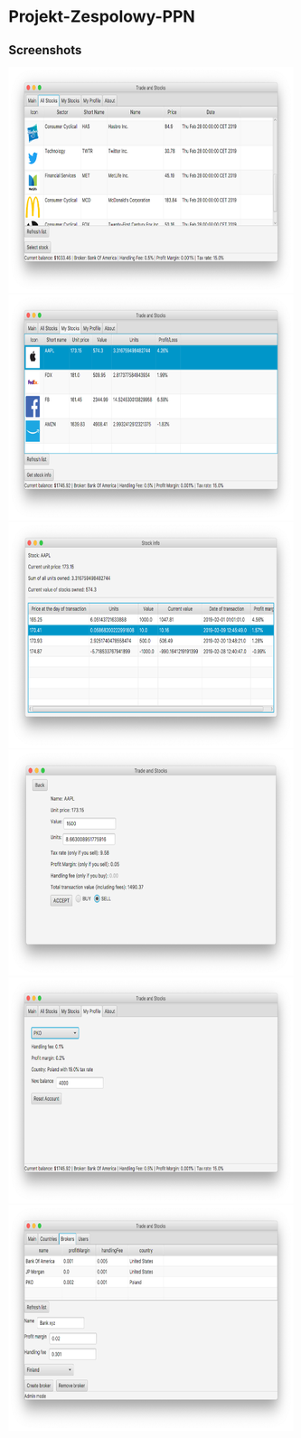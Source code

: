 # Projekt-Zespolowy-PPN

## Screenshots
<img src="screenshots/sc_AllStocks.png" height="400" alt="Screenshot"/>
<img src="screenshots/sc_MyStocks.png" height="400" alt="Screenshot"/>
<img src="screenshots/sc_StockInfo.png" height="400" alt="Screenshot"/>
<img src="screenshots/sc_Sell.png" height="400" alt="Screenshot"/>
<img src="screenshots/sc_ResetAccount.png" height="400" alt="Screenshot"/>
<img src="screenshots/sc_admin_Brokers.png" height="400" alt="Screenshot"/>

